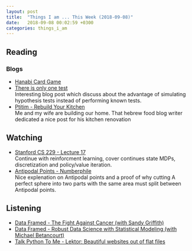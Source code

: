 ```yaml
---
layout: post
title:  "Things I am ... This Week (2018-09-08)"
date:   2018-09-08 00:02:59 +0300
categories: things_i_am
---
```


## Reading 

### Blogs  

- [Hanabi Card Game][hanabi]
- [There is only one test][one_test]  
Interesting blog post which discuss about the advantage of simulating hypothesis tests instead of performing known tests.
- [Ptitim - Rebuild Your Kitchen][ptitim]  
Me and my wife are building our home. That hebrew food blog writer dedicated a nice post for his kitchen renovation


## Watching
  
- [Stanford CS 229 - Lecture 17][cs229]  
Continue with reinforcment learning, cover continues state MDPs, discretization and policy/value iteration.
- [Antipodal Points - Numberphile][antipodal]  
Nice explenation on Antipodal points and a proof of why cutting A perfect sphere into two parts with the same area must split between Antipodal points.


## Listening

- [Data Framed - The Fight Against Cancer (with Sandy Griffith)][dataframe1]
- [Data Framed - Robust Data Science with Statistical Modeling (with Michael Betancourt)][dataframe2]
- [Talk Python To Me - Lektor: Beautiful websites out of flat files][talkp]

[cs229]:https://www.youtube.com/watch?v=LKdFTsM3hl4&t=23s
[antipodal]:https://www.youtube.com/watch?v=G2Blr0LycOI
[dataframe1]:https://www.datacamp.com/community/podcast/fight-against-cancer
[dataframe2]:https://www.datacamp.com/community/podcast/robust-data-science-statistical-modeling
[hanabi]:https://jeremykun.com/2018/08/10/hanabi-a-card-game-for-logicians/
[one_test]:http://allendowney.blogspot.com/2011/05/there-is-only-one-test.html
[ptitim]:http://www.ptitim.com/kitchen_renovation/
[talkp]:https://talkpython.fm/episodes/show/160/lektor-beautiful-websites-out-of-flat-files